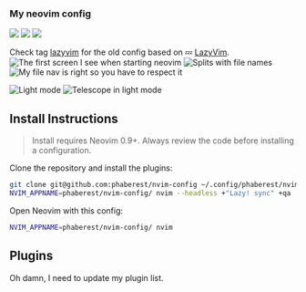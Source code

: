 ### My neovim config

<a href="https://dotfyle.com/phaberest/nvim-config"><img src="https://dotfyle.com/phaberest/nvim-config/badges/plugins?style=flat" /></a>
<a href="https://dotfyle.com/phaberest/nvim-config"><img src="https://dotfyle.com/phaberest/nvim-config/badges/leaderkey?style=flat" /></a>
<a href="https://dotfyle.com/phaberest/nvim-config"><img src="https://dotfyle.com/phaberest/nvim-config/badges/plugin-manager?style=flat" /></a>

Check tag [lazyvim](https://github.com/phaberest/nvim-config/tree/lazyvim) for the old config based on 💤 [LazyVim](https://github.com/LazyVim/LazyVim).
![The first screen I see when starting neovim](https://github.com/phaberest/nvim-config/assets/3464092/bcd47638-fe84-4939-99d6-6f3175285b57)
![Splits with file names](https://github.com/phaberest/nvim-config/assets/3464092/6ce157fb-3063-4b20-a25c-9c3f30cb9d55)
![My file nav is right so you have to respect it](https://github.com/phaberest/nvim-config/assets/3464092/e521dfee-3aeb-48ca-9ab8-f86b88c46254)


![Light mode](https://github.com/phaberest/nvim-config/assets/3464092/a6f841b7-1c3f-4665-9baa-9de97921c932)
![Telescope in light mode](https://github.com/phaberest/nvim-config/assets/3464092/98f6e09f-6d2b-4bfb-8675-fb30d288064f)

## Install Instructions

> Install requires Neovim 0.9+. Always review the code before installing a configuration.

Clone the repository and install the plugins:

```sh
git clone git@github.com:phaberest/nvim-config ~/.config/phaberest/nvim-config
NVIM_APPNAME=phaberest/nvim-config/ nvim --headless +"Lazy! sync" +qa
```

Open Neovim with this config:

```sh
NVIM_APPNAME=phaberest/nvim-config/ nvim
```

## Plugins
Oh damn, I need to update my plugin list.

